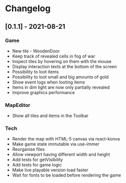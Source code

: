 # Changelog

## [0.1.1] - 2021-08-21

### Game

- New tile - WoodenDoor
- Keep track of revealed cells in fog of war
- Inspect tiles by hovering on them with the mouse
- Display interaction texts at the bottom of the screen
- Possibility to loot items
- Possibility to loot small and big amounts of gold
- Show event logs when looting items
- Items in dim light are now only partially revealed
- Improve graphics performance

### MapEditor

- Show all tiles and items in the Toolbar

### Tech

- Render the map with HTML-5 canvas via react-konva
- Make game state immutable via use-immer
- Reorganise files
- Allow viewport having different width and height
- Add tests for getVisibility
- Add tests for game logic
- Make live playable version load faster
- Wait for fonts to be loaded before rendering the game
